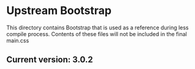 # Upstream Bootstrap

This directory contains Bootstrap that is used as a reference during less compile process.
Contents of these files will not be included in the final main.css

## Current version: 3.0.2